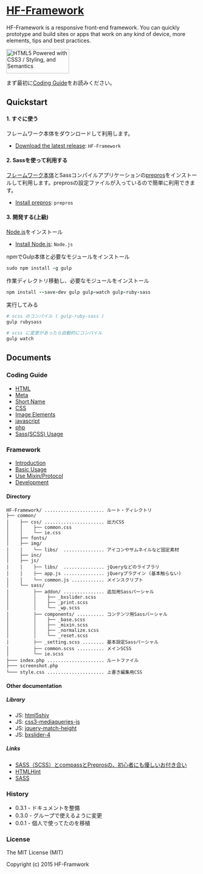 # [HF-Framework](https://github.com/hanuman6/HF-Framework)
HF-Framework is a responsive front-end framework. You can quickly prototype and build sites or apps that work on any kind of device, more elements, tips and best practices.

<a href="http://www.w3.org/html/logo/">
<img src="http://www.w3.org/html/logo/badge/html5-badge-h-css3-semantics.png" width="165" height="64" alt="HTML5 Powered with CSS3 / Styling, and Semantics" title="HTML5 Powered with CSS3 / Styling, and Semantics">
</a>

まず最初に[Coding Guide](https://github.com/hanuman6/HF-Framework#coding-guide)をお読みください。

## Quickstart

#### 1. すぐに使う

フレームワーク本体をダウンロードして利用します。

  * [Download the latest release](https://github.com/hanuman6/HF-Framework/archive/master.zip): `HF-Framework`

#### 2. Sassを使って利用する

[フレームワーク本体](https://github.com/hanuman6/HF-Framework/archive/master.zip)とSassコンパイルアプリケーションの[prepros](https://prepros.io/)をインストールして利用します。preprosの設定ファイルが入っているので簡単に利用できます。

  * [Install prepros](https://prepros.io/): `prepros`


#### 3. 開発する(上級)

[Node.js](http://nodejs.org/)をインストール  
  * [Install Node.js](http://nodejs.org/): `Node.js`  
  
npmでGulp本体と必要なモジュールをインストール  
```rb
sudo npm install -g gulp
```
作業ディレクトリ移動し、必要なモジュールをインストール
```rb
npm install --save-dev gulp gulp-watch gulp-ruby-sass
```
実行してみる  
```rb
# scss のコンパイル ( gulp-ruby-sass )
gulp rubysass
 
# scss に変更があったら自動的にコンパイル
gulp watch 
```

## Documents
### Coding Guide
* [HTML](https://github.com/hanuman6/HF-Framework/blob/master/_documents/html.md/)
* [Meta](https://github.com/hanuman6/HF-Framework/blob/master/_documents/meta.md/)
* [Short Name](https://github.com/hanuman6/HF-Framework/blob/master/_documents/shortname.md/)
* [CSS](https://github.com/hanuman6/HF-Framework/blob/master/_documents/css.md/)
* [Image Elements](https://github.com/hanuman6/HF-Framework/blob/master/_documents/images.md/)
* [javascript](https://github.com/hanuman6/HF-Framework/blob/master/_documents/js.md/)
* [php](https://github.com/hanuman6/HF-Framework/blob/master/_documents/php.md/)
* [Sass(SCSS) Usage](https://github.com/hanuman6/HF-Framework/blob/master/_documents/sass.md/)

### Framework
* [Introduction](https://github.com/hanuman6/HF-Framework/blob/master/_documents/intro.md/)
* [Basic Usage](https://github.com/hanuman6/HF-Framework/blob/master/_documents/usage.md/)
* [Use Mixin/Protocol](https://github.com/hanuman6/HF-Framework/blob/master/_documents/mixin.md/)
* [Development](https://github.com/hanuman6/HF-Framework/blob/master/_documents/dev.md/)

#### Directory
```
HF-Framework/ ...................... ルート・ディレクトリ
├── common/
│    ├── css/ ...................... 出力CSS
│    │    ├── common.css
│    │    └── ie.css
│    ├── fonts/
│    ├── img/
│    │    └── libs/  ............... アイコンやサムネイルなど固定素材
│    ├── inc/
│    ├── js/
│    │    ├── libs/  ............... jQueryなどのライブラリ
│    │    ├── app.js ............... jQueryプラグイン (基本触らない)
│    │    └── common.js ............ メインスクリプト
│    └── sass/
│         ├── addon/ ............... 追加用Sassパーシャル
│         │    ├── _bxslider.scss
│         │    ├── _print.scss
│         │    └── _wp.scss
│         ├── components/ .......... コンテンツ用Sassパーシャル
│         │    ├── _base.scss
│         │    ├── _mixin.scss
│         │    ├── _normalize.scss
│         │    └── _reset.scss
│         ├── _setting.scss ........ 基本設定Sassパーシャル
│         ├── common.scss .......... メインSCSS
│         └── ie.scss
├─── index.php ..................... ルートファイル
├─── screenshot.php
└─── style.css ..................... 上書き編集用CSS
```

#### Other documentation
##### Library
- JS:   [html5shiv](https://github.com/afarkas/html5shiv)
- JS:   [css3-mediaqueries-js](https://github.com/livingston/css3-mediaqueries-js)
- JS:   [jquery-match-height](https://github.com/liabru/jquery-match-height)
- JS:   [bxslider-4](https://github.com/stevenwanderski/bxslider-4)

##### Links
- [SASS（SCSS）とcompassとPreprosの、初心者にも優しいお付き合い](http://satohmsys.info/sass-compass-prepros/)
- [HTMLHint](http://htmlhint.com/)
- [SASS](http://sass-lang.com/)

### History
* 0.3.1 - ドキュメントを整備
* 0.3.0 - グループで使えるように変更
* 0.0.1 - 個人で使ってたのを移植

### License

The MIT License (MIT)

Copyright (c) 2015 HF-Framwork
